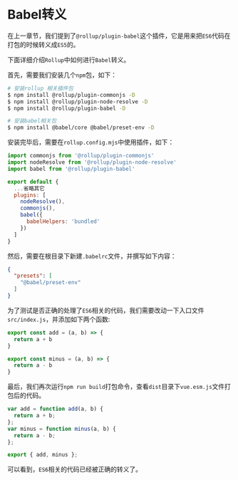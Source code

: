 # Babel转义

在上一章节，我们提到了`@rollup/plugin-babel`这个插件，它是用来把`ES6`代码在打包的时候转义成`ES5`的。

下面详细介绍`Rollup`中如何进行`Babel`转义。

首先，需要我们安装几个`npm`包，如下：
```bash
# 安装rollup 相关插件包
$ npm install @rollup/plugin-commonjs -D
$ npm install @rollup/plugin-node-resolve -D
$ npm install @rollup/plugin-babel -D

# 安装babel相关包
$ npm install @babel/core @babel/preset-env -D
```

安装完毕后，需要在`rollup.config.mjs`中使用插件，如下：
```js
import commonjs from '@rollup/plugin-commonjs'
import nodeResolve from '@rollup/plugin-node-resolve'
import babel from '@rollup/plugin-babel'

export default {
  ...省略其它
  plugins: [
    nodeResolve(),
    commonjs(),
    babel({
      babelHelpers: 'bundled'
    })
  ]
}
```

然后，需要在根目录下新建`.babelrc`文件，并撰写如下内容：
```json
{
  "presets": [
    "@babel/preset-env"
  ]
}
```

为了测试是否正确的处理了`ES6`相关的代码，我们需要改动一下入口文件`src/index.js`，并添加如下两个函数:
```js
export const add = (a, b) => {
  return a + b
}

export const minus = (a, b) => {
  return a - b
}
```
最后，我们再次运行`npm run build`打包命令，查看`dist`目录下`vue.esm.js`文件打包后的代码。
```js
var add = function add(a, b) {
  return a + b;
};
var minus = function minus(a, b) {
  return a - b;
};

export { add, minus };
```

可以看到，`ES6`相关的代码已经被正确的转义了。
